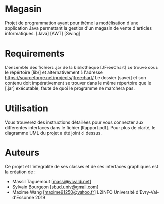 # Magasin
Projet de programmation ayant pour thème la modélisation d'une application Java permettant la gestion d'un magasin de vente d'articles informatiques.
[Java] [AWT] [Swing]

# Requirements
L'ensemble des fichiers .jar de la bibliothèque [JFreeChart] se trouve sous le répértoire [lib/] et alternativement à l'adresse https://sourceforge.net/projects/jfreechart/
Le dossier [save/] et son contenu doit impérativement se trouver dans le même répertoire que le [.jar] exécutable, faute de quoi le programme ne marchera pas.

# Utilisation
Vous trouverez des instructions détaillées pour vous connecter aux différentes interfaces dans le fichier [Rapport.pdf].
Pour plus de clarté, le diagramme UML du projet a été joint ci dessus.

# Auteurs
Ce projet et l'integralité de ses classes et de ses interfaces graphiques est la création de :
- Massil Taguemout		[massi@vivaldi.net]
- Sylvain Bourgeon		[sbud.univ@gmail.com]
- Maxime Wang			    [maxime91250@yahoo.fr]
  L2INFO
  Université d'Evry-Val-d'Essonne   2019

